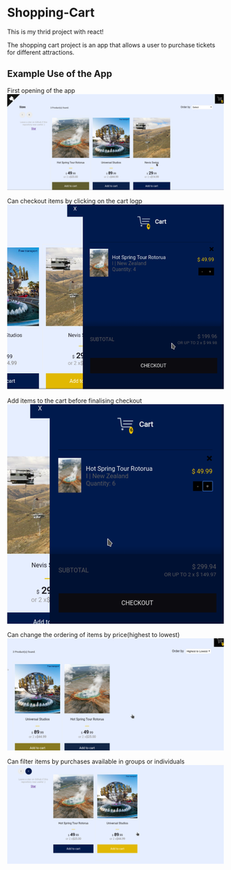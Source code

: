 # Shopping-Cart

This is my thrid project with react!

The shopping cart project is an app that allows a user to purchase tickets for different attractions. 

## Example Use of the App
First opening of the app
![Shopping Cart](shopping_cart.png)

Can checkout items by clicking on the cart logp
![Checkout](checkout.png)

Add items to the cart before finalising checkout 
![Add to Cart](add_to_cart.png)

Can change the ordering of items by price(highest to lowest)
![Ordering](ordering.png)

Can filter items by purchases available in groups or individuals
![Filter Purchases](change_purchase.png)
